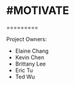 # #MOTIVATE
=========

Project Owners:
- Elaine Chang
- Kevin Chen
- Brittany Lee
- Eric Tu
- Ted Wu
